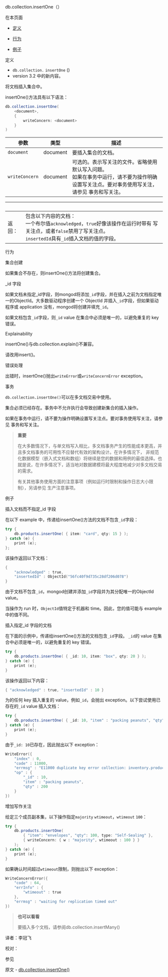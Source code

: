  [ ]()db.collection.insertOne（）

[]()

在本页面

*   [定义](definition)

*   [行为](behaviors)

*   [例子](examples)

 <span id="definition">定义</span>

*   `db.collection.`  `insertOne` ()
   *   version 3.2 中的新内容。

将文档插入集合中。

insertOne()方法具有以下语法：

```powershell
db.collection.insertOne(
    <document>,
    {
        writeConcern: <document>
    }
)
```

| 参数           | 类型     | 描述                                                         |
| -------------- | -------- | ------------------------------------------------------------ |
| `document`     | document | 要插入集合的文档。                                           |
| `writeConcern` | document | 可选的。表示写关注的文件。省略使用默认写入问题。<br />如果在事务中运行，请不要为操作明确设置写关注点。要对事务使用写关注，请参见 事务和写关注。 |

| <br /> |                                                              |
| ------ | ------------------------------------------------------------ |
| 返回： | 包含以下内容的文档：<br />一个布尔值`acknowledged`，`true`好像该操作在运行时带有 写关注点，或者`false`禁用了写关注点。<br />`insertedId`具有`_id`插入文档的值的字段。 |

 <span id="behaviors">行为</span>

 集合创建

如果集合不存在，则insertOne()方法将创建集合。

 _id 字段

如果文档未指定\_id字段，则mongod将添加`_id`字段，并在插入之前为文档指定唯一的ObjectId。大多数驱动程序创建一个 ObjectId 并插入`_id`字段，但如果驱动程序或 application 没有，mongod将创建并填充`_id`。

如果文档包含`_id`字段，则`_id` value 在集合中必须是唯一的，以避免重复的 key 错误。

 Explainability

insertOne()与db.collection.explain()不兼容。

请改用insert()。

 错误处理

出错时，insertOne()抛出`writeError`或`writeConcernError` exception。

 事务

`db.collection.insertOne()`可以在多文档交易中使用。

集合必须已经存在。事务中不允许执行会导致创建新集合的插入操作。

如果在事务中运行，请不要为操作明确设置写关注点。要对事务使用写关注，请参见 事务和写关注。

> **重要**
>
> 在大多数情况下，与单文档写入相比，多文档事务产生的性能成本更高，并且多文档事务的可用性不应替代有效的架构设计。在许多情况下， 非规范化数据模型（嵌入式文档和数组）将继续是您的数据和用例的最佳选择。也就是说，在许多情况下，适当地对数据建模将最大程度地减少对多文档交易的需求。
>
> 有关其他事务使用方面的注意事项（例如运行时限制和操作日志大小限制），另请参见 生产注意事项。

 <span id="examples">例子</span>

 插入文档而不指定_id 字段

在以下 example 中，传递给insertOne()方法的文档不包含`_id`字段：

```powershell
try {
    db.products.insertOne( { item: "card", qty: 15 } );
} catch (e) {
    print (e);
};
```

该操作返回以下文档：

```powershell
{
    "acknowledged" : true,
    "insertedId" : ObjectId("56fc40f9d735c28df206d078")
}
```

由于文档不包含`_id`，mongod创建并添加`_id`字段并为其分配唯一的ObjectId value。

当操作为 run 时，`ObjectId`值特定于机器和 time。因此，您的值可能与 example 中的值不同。

 插入指定_id 字段的文档

在下面的示例中，传递给insertOne()方法的文档包含`_id`字段。 `_id`的 value 在集合中必须是唯一的，以避免重复的 key 错误。

```powershell
try {
    db.products.insertOne( { _id: 10, item: "box", qty: 20 } );
} catch (e) {
    print (e);
}
```

该操作返回以下内容：

```powershell
{ "acknowledged" : true, "insertedId" : 10 }
```

为的任何 key 插入重复的 value，例如`_id`，会抛出 exception。以下尝试使用已存在的`_id` value 插入文档：

```powershell
try {
    db.products.insertOne( { _id: 10, "item" : "packing peanuts", "qty" : 200 } );
} catch (e) {
    print (e);
}
```

由于`_id: 10`已存在，因此抛出以下 exception：

```powershell
WriteError({
    "index" : 0,
    "code" : 11000,
    "errmsg" : "E11000 duplicate key error collection: inventory.products index: _id_ dup key: { : 10.0 }",
    "op" : {
        "_id" : 10,
        "item" : "packing peanuts",
        "qty" : 200
    }
})
```

 增加写作关注

给定三个成员副本集，以下操作指定`majority` `wtimeout`，`wtimeout` `100`：

```powershell
try {
    db.products.insertOne(
        { "item": "envelopes", "qty": 100, type: "Self-Sealing" },
        { writeConcern: { w : "majority", wtimeout : 100 } }
    );
} catch (e) {
    print (e);
}
```

如果确认时间超过`wtimeout`限制，则抛出以下 exception：

```powershell
WriteConcernError({
    "code" : 64,
    "errInfo" : {
        "wtimeout" : true
    },
    "errmsg" : "waiting for replication timed out"
})
```

> **也可以看看**
>
> 要插入多个文档，请参阅db.collection.insertMany()



译者：李冠飞

校对：

 参见

原文 - [db.collection.insertOne()]( https://docs.mongodb.com/manual/reference/method/db.collection.insertOne/ )

